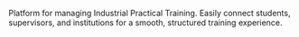  Platform for managing Industrial Practical Training. Easily connect students, supervisors, and institutions for a smooth, structured training experience.
